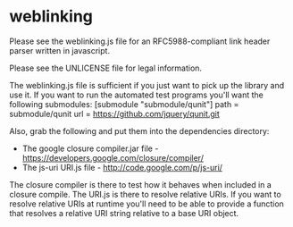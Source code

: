 weblinking
==========
Please see the weblinking.js file for an RFC5988-compliant link header parser written in javascript.

Please see the UNLICENSE file for legal information.

The weblinking.js file is sufficient if you just want to pick up the library and use it. If you want to run the automated test programs you'll want the following submodules:
[submodule "submodule/qunit"]
	path = submodule/qunit
	url = https://github.com/jquery/qunit.git

Also, grab the following and put them into the dependencies directory:
* The google closure compiler.jar file - https://developers.google.com/closure/compiler/
* The js-uri URI.js file - http://code.google.com/p/js-uri/

The closure compiler is there to test how it behaves when included in a closure compile. The URI.js is there to resolve relative URIs. If you want to resolve relative URIs at runtime you'll need to be able to provide a function that resolves a relative URI string relative to a base URI object.
